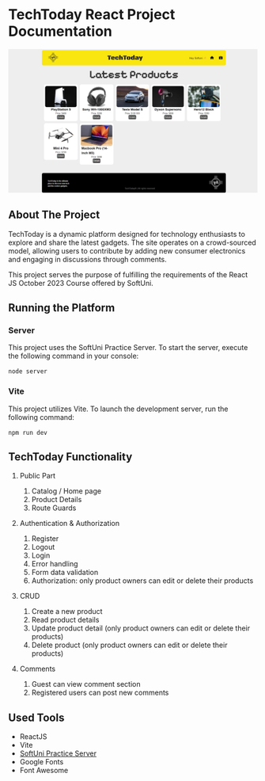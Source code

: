 # TechToday React Project Documentation

![Home Page of TechToday](site_home.png)

## About The Project
TechToday is a dynamic platform designed for technology enthusiasts to explore and share the latest gadgets. The site operates on a crowd-sourced model, allowing users to contribute by adding new consumer electronics and engaging in discussions through comments.

This project serves the purpose of fulfilling the requirements of the React JS October 2023 Course offered by SoftUni.

## Running the Platform
### Server
This project uses the SoftUni Practice Server. To start the server, execute the following command in your console:
```
node server
```

### Vite
This project utilizes Vite. To launch the development server, run the following command: 
```
npm run dev
```

## TechToday Functionality
1. Public Part
    1. Catalog / Home page
    2. Product Details
    3. Route Guards

2. Authentication & Authorization
    1. Register
    2. Logout
    3. Login
    4. Error handling
    5. Form data validation 
    6. Authorization: only product owners can edit or delete their products

3. CRUD
    1. Create a new product
    2. Read product details 
    3. Update product detail (only product owners can edit or delete their products)
    4. Delete product (only product owners can edit or delete their products)
4. Comments
    1. Guest can view comment section
    2. Registered users can post new comments

## Used Tools
* ReactJS
* Vite
* [SoftUni Practice Server](https://github.com/softuni-practice-server/softuni-practice-server)
* Google Fonts
* Font Awesome
